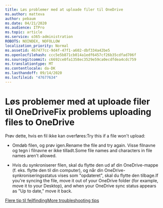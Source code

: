 ```yaml
---
title: Løs problemer med at uploade filer til OneDrive
ms.author: matteva
author: pebaum
ms.date: 04/21/2020
ms.audience: ITPro
ms.topic: article
ms.service: o365-administration
ROBOTS: NOINDEX, NOFOLLOW
localization_priority: Normal
ms.assetid: 467477cc-9d4f-47f1-a602-dbf334a42be5
ms.openlocfilehash: ccc5e5b871cb014a1edf6457cf26b35cdfad706f
ms.sourcegitcommit: c6692ce0fa1358ec3529e59ca0ecdfdea4cdc759
ms.translationtype: MT
ms.contentlocale: da-DK
ms.lasthandoff: 09/14/2020
ms.locfileid: "47677634"
---
```

# <a name="fix-problems-uploading-files-to-onedrive"></a><span data-ttu-id="b4f1d-102">Løs problemer med at uploade filer til OneDrive</span><span class="sxs-lookup"><span data-stu-id="b4f1d-102">Fix problems uploading files to OneDrive</span></span>

<span data-ttu-id="b4f1d-103">Prøv dette, hvis en fil ikke kan overføres:</span><span class="sxs-lookup"><span data-stu-id="b4f1d-103">Try this if a file won't upload:</span></span>
  
- <span data-ttu-id="b4f1d-104">Omdøb filen, og prøv igen.</span><span class="sxs-lookup"><span data-stu-id="b4f1d-104">Rename the file and try again.</span></span> <span data-ttu-id="b4f1d-105">Visse filnavne og tegn i filnavne er ikke tilladt.</span><span class="sxs-lookup"><span data-stu-id="b4f1d-105">Some file names and characters in file names aren't allowed.</span></span> 
    
- <span data-ttu-id="b4f1d-106">Hvis du synkroniserer filen, skal du flytte den ud af din OneDrive-mappe (f. eks. flytte den til din computer), og når din OneDrive-synkroniseringsstatus vises som "opdateret", skal du flytte den tilbage.</span><span class="sxs-lookup"><span data-stu-id="b4f1d-106">If you're syncing the file, move it out of your OneDrive folder (for example, move it to your Desktop), and when your OneDrive sync status appears as "Up to date," move it back.</span></span> 
    
[<span data-ttu-id="b4f1d-107">Flere tip til fejlfinding</span><span class="sxs-lookup"><span data-stu-id="b4f1d-107">More troubleshooting tips</span></span>](https://go.microsoft.com/fwlink/?linkid=873155)
  

